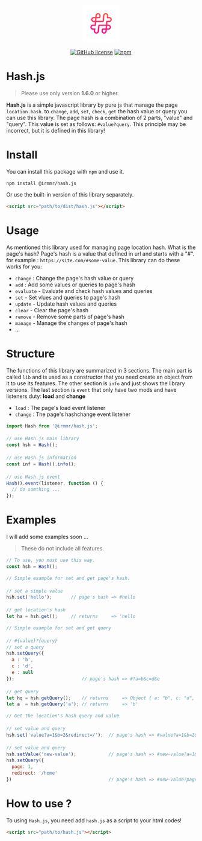 <p align="center"><a href="https://irmmr.github.io/hash.js/" target="_blank"><img width="100" src="https://raw.githubusercontent.com/irmmr/hash.js/master/logo/logo.png" alt="Hash Js"></a></p>

<p align="center">
  <a href="https://github.com/irmmr/hash.js/blob/master/LICENSE"><img alt="GitHub license" src="https://img.shields.io/github/license/irmmr/hash.js"></a>
  <a href="https://www.npmjs.com/package/@irmmr/hash.js"><img alt="npm" src="https://img.shields.io/npm/v/@irmmr/hash.js"></a>
</p>

# Hash.js
> Please use only version **1.6.0** or higher.

**Hash.js** is a simple javascript library by pure js that manage the page `location.hash`. to `change`, `add`, `set`, `check`, `get` the hash value or query you can use this library. The page hash is a combination of 2 parts, "value" and "query". This value is set as follows: `#value?query`. This principle may be incorrect, but it is defined in this library!

# Install
You can install this package with ‍‍`npm` and use it.

```
npm install @irmmr/hash.js
```

Or use the built-in version of this library separately.
```html
<script src="path/to/dist/hash.js"></script>
```

# Usage
As mentioned this library used for managing page location hash. What is the page's hash? Page's hash is a value that defined in url and starts with a "#". for example : `https://site.com/#some-value`.
This library can do these works for you:
- `change` : Change the page's hash value or query
- `add` : Add some values or queries to page's hash
- `evaluate` - Evaluate and check hash values and queries
- `set` - Set vlues and queries to page's hash
- `update` - Update hash values and queries
- `clear` - Clear the page's hash
- `remove` - Remove some parts of page's hash
- `manage` - Manage the changes of page's hash
- ...

# Structure
The functions of this library are summarized in 3 sections. The main part is called `lib` and is used as a constructor that you need create an object from it to use its features. The other section is `info` and just shows the library versions. The last section is `event` that only have two mods and have listeners duty: **load** and **change**
- `load` : The page's load event listener
- `change` : The page's hashchange event listener
```javascript
import Hash from '@irmmr/hash.js';

// use Hash.js main library
const hsh = Hash();

// use Hash.js information
const inf = Hash().info();

// use Hash.js event
Hash().event(listener, function () {
  // do somthing ...
});
```

# Examples
I will add some examples soon ...
> These do not include all features.
```javascript
// To use, you must use this way.
const hsh = Hash();
```
```javascript
// Simple example for set and get page's hash.

// set a simple value
hsh.set('hello');       // page's hash => #hello

// get location's hash
let ha = hsh.get();     // returns     => 'hello
```
```javascript
// Simple example for set and get query

// #{value}?{query}
// set a query
hsh.setQuery({
  a : 'b',
  c : 'd',
  e : null
});                         // page's hash => #?a=b&c=d&e

// get query
let hq = hsh.getQuery();    // returns     => Object { a: "b", c: "d", e: null }
let a  = hsh.getQuery('a'); // returns     => 'b'
```
```javascript
// Get the location's hash query and value

// set value and query
hsh.set('value?a=1&b=2&redirect=/');  // page's hash => #value?a=1&b=2&redirect=/

// set value and query
hsh.setValue('new-value');            // page's hash => #new-value?a=1&b=2&redirect=/
hsh.setQuery({
  page: 1,
  redirect: '/home'
})                                    // page's hash => #new-value?page=1&redirect=/home
```

# How to use ?
To using `Hash.js`, you need add `hash.js` as a script to your html codes!
```html
<script src="path/to/hash.js"></script>
```

